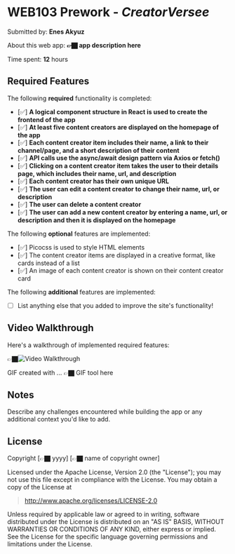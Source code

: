 # WEB103 Prework - *CreatorVersee*

Submitted by: **Enes Akyuz**

About this web app: **👉🏿 app description here**

Time spent: **12** hours

## Required Features

The following **required** functionality is completed:

<!-- 👉🏿👉🏿👉🏿 Make sure to check off completed functionality below -->
- [:white_check_mark:] **A logical component structure in React is used to create the frontend of the app**
- [:white_check_mark:] **At least five content creators are displayed on the homepage of the app**
- [:white_check_mark:] **Each content creator item includes their name, a link to their channel/page, and a short description of their content**
- [:white_check_mark:] **API calls use the async/await design pattern via Axios or fetch()**
- [:white_check_mark:] **Clicking on a content creator item takes the user to their details page, which includes their name, url, and description**
- [:white_check_mark:] **Each content creator has their own unique URL**
- [:white_check_mark:] **The user can edit a content creator to change their name, url, or description**
- [:white_check_mark:] **The user can delete a content creator**
- [:white_check_mark:] **The user can add a new content creator by entering a name, url, or description and then it is displayed on the homepage**

The following **optional** features are implemented:

- [:white_check_mark:] Picocss is used to style HTML elements
- [:white_check_mark:] The content creator items are displayed in a creative format, like cards instead of a list
- [:white_check_mark:] An image of each content creator is shown on their content creator card

The following **additional** features are implemented:

* [ ] List anything else that you added to improve the site's functionality!

## Video Walkthrough

Here's a walkthrough of implemented required features:

👉🏿<img src='http://i.imgur.com/link/to/your/gif/file.gif' title='Video Walkthrough' width='' alt='Video Walkthrough' />

<!-- Replace this with whatever GIF tool you used! -->
GIF created with ...  👉🏿 GIF tool here
<!-- Recommended tools:
[Kap](https://getkap.co/) for macOS
[ScreenToGif](https://www.screentogif.com/) for Windows
[peek](https://github.com/phw/peek) for Linux. -->

## Notes

Describe any challenges encountered while building the app or any additional context you'd like to add.

## License

Copyright [👉🏿 yyyy] [👉🏿 name of copyright owner]

Licensed under the Apache License, Version 2.0 (the "License"); you may not use this file except in compliance with the License. You may obtain a copy of the License at

> http://www.apache.org/licenses/LICENSE-2.0

Unless required by applicable law or agreed to in writing, software distributed under the License is distributed on an "AS IS" BASIS, WITHOUT WARRANTIES OR CONDITIONS OF ANY KIND, either express or implied. See the License for the specific language governing permissions and limitations under the License.
